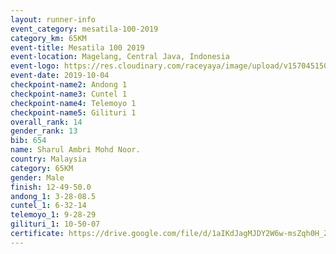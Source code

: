 ```yaml
---
layout: runner-info 
event_category: mesatila-100-2019 
category_km: 65KM 
event-title: Mesatila 100 2019 
event-location: Magelang, Central Java, Indonesia 
event-logo: https://res.cloudinary.com/raceyaya/image/upload/v1570451507/logo/mesastila100_jin7bl.jpg 
event-date: 2019-10-04 
checkpoint-name2: Andong 1 
checkpoint-name3: Cuntel 1 
checkpoint-name4: Telemoyo 1 
checkpoint-name5: Gilituri 1 
overall_rank: 14
gender_rank: 13
bib: 654
name: Sharul Ambri Mohd Noor.
country: Malaysia
category: 65KM
gender: Male
finish: 12-49-50.0
andong_1: 3-28-08.5
cuntel_1: 6-32-14
telemoyo_1: 9-28-29
gilituri_1: 10-50-07
certificate: https://drive.google.com/file/d/1aIKdJagMJDY2W6w-msZqh0H_ZszGolpU/view?usp=sharing
---
```

